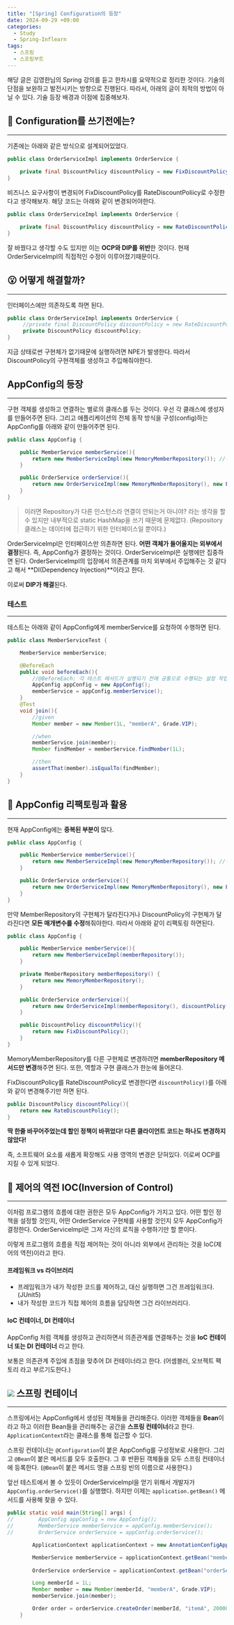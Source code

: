 ```yaml
---
title: "[Spring] Configuration의 등장"
date: 2024-09-29 +09:00
categories:
  - Study
  - Spring-Inflearn
tags:
  - 스프링
  - 스프링부트
---
```

해당 글은 김영한님의 Spring 강의를 듣고 한차시를 요약적으로 정리한 것이다. 기술의 단점을 보완하고 발전시키는 방향으로 진행된다. 따라서, 아래의 글이 최적의 방법이 아닐 수 있다. 기술 등장 배경과 이점에 집중해보자.

## 🤔 Configuration를 쓰기전에는?
---
기존에는 아래와 같은 방식으로 설계되어있었다.
```java
public class OrderServiceImpl implements OrderService {
	
	private final DiscountPolicy discountPolicy = new FixDiscountPolicy();
}
```

비즈니스 요구사항이 변경되어 FixDiscountPolicy를 RateDiscountPoliicy로 수정한다고 생각해보자. 해당 코드는 아래와 같이 변경되어야한다.
```java
public class OrderServiceImpl implements OrderService {

	private final DiscountPolicy discountPolicy = new RateDiscountPolicy();
}
```

잘 바꿨다고 생각할 수도 있지만 이는 **OCP와 DIP를 위반**한 것이다. 현재 OrderServiceImpl의 직접적인 수정이 이루어졌기때문이다. 

## 😮 어떻게 해결할까?
---
인터페이스에만 의존하도록 하면 된다.
```java
public class OrderServiceImpl implements OrderService {
	 //private final DiscountPolicy discountPolicy = new RateDiscountPolicy();
	 private DiscountPolicy discountPolicy;
}
```

지금 상태로썬 구현체가 없기때문에 실행하려면 NPE가 발생한다. 따라서 DiscountPolicy의 구현객체를 생성하고 주입해줘야한다.

## AppConfig의 등장
---
구현 객체를 생성하고 연결하는 별로의 클래스를 두는 것이다. 우선 각 클래스에 생성자를 만들어주면 된다. 그리고 애플리케이션의 전체 동작 방식을 구성(config)하는 AppConfig를 아래와 같이 만들어주면 된다.
```java
public class AppConfig {

    public MemberService memberService(){
        return new MemberServiceImpl(new MemoryMemberRepository()); //생성자 주입
    }

    public OrderService orderService(){
        return new OrderServiceImpl(new MemoryMemberRepository(), new FixDiscountPolicy());
    }
}
```

> 이러면 Repository가 다른 인스턴스라 연결이 안되는거 아니야? 라는 생각을 할 수 있지만 내부적으로 static HashMap을 쓰기 때문에 문제없다. (Repository 클래스는 데이터에 접근하기 위한 인터페이스일 뿐이다.)

OrderServiceImpl은 인터페이스만 의존하면 된다. **어떤 객체가 들어올지는 외부에서 결정**된다. 즉, AppConfig가 결정하는 것이다. OrderServiceImpl은 실행에만 집중하면 된다. OrderServiceImpl의 입장에서 의존관계를 마치 외부에서 주입해주는 것 같다고 해서 **DI(Dependency Injection)**이라고 한다.

이로써 **DIP가 해결**된다.

### 테스트
---
테스트는 아래와 같이 AppConfig에게 memberService를 요청하여 수행하면 된다.

```java
public class MemberServiceTest {

    MemberService memberService;

    @BeforeEach
    public void beforeEach(){
        //@BeforeEach: 각 테스트 메서드가 실행되기 전에 공통으로 수행되는 설정 작업
        AppConfig appConfig = new AppConfig();
        memberService = appConfig.memberService();
    }
    @Test
    void join(){
        //given
        Member member = new Member(1L, "memberA", Grade.VIP);

        //when
        memberService.join(member);
        Member findMember = memberService.findMember(1L);

        //then
        assertThat(member).isEqualTo(findMember);
    }
}
```

## 🤪 AppConfig 리팩토링과 활용
---
현재 AppConfig에는 **중복된 부분이** 많다.

```java
public class AppConfig {

    public MemberService memberService(){
        return new MemberServiceImpl(new MemoryMemberRepository()); //생성자 주입
    }

    public OrderService orderService(){
        return new OrderServiceImpl(new MemoryMemberRepository(), new FixDiscountPolicy());
    }
}
```

만약 MemberRepository의 구현체가 달라진다거나 DiscountPolicy의 구현체가 달라진다면 **모든 매개변수를 수정**해줘야한다. 따라서 아래와 같이 리팩토링 하면된다.

```java
public class AppConfig {

    public MemberService memberService(){
        return new MemberServiceImpl(memberRepository());
    }

    private MemberRepository memberRepository() {
        return new MemoryMemberRepository();
    }

    public OrderService orderService(){
        return new OrderServiceImpl(memberRepository(), discountPolicy());
    }

    public DiscountPolicy discountPolicy(){
        return new FixDiscountPolicy();
    }
}
```

MemoryMemberRepository를 다른 구현체로 변경하려면 **memberRepository 메서드만 변경**해주면 된다. 또한, 역할과 구현 클래스가 한눈에 들어온다.

FixDiscountPolicy를 RateDiscountPolicy로 변경한다면 `discountPolicy()`를 아래와 같이 변경해주기만 하면 된다.

```java
public DiscountPolicy discountPolicy(){
	return new RateDiscountPolicy();
}
```

**딱 한줄 바꾸어주었는데 할인 정책이 바뀌었다! 다른 클라이언트 코드는 하나도 변경하지 않았다!**

즉, 소프트웨어 요소를 새롭게 확장해도 사용 영역의 변경은 닫혀있다. 이로써 OCP를 지킬 수 있게 되었다.

## 🧐 제어의 역전 IOC(Inversion of Control)
---
이처럼 프로그램의 흐름에 대한 권한은 모두 AppConfig가 가지고 있다. 어떤 할인 정책을 설정할 것인지, 어떤 OrderService 구현체를 사용할 것인지 모두 AppConfig가 결정한다. OrderServiceImpl은 그저 자신의 로직을 수행하기만 할 뿐이다.

이렇게 프로그램의 흐름을 직접 제어하는 것이 아니라 외부에서 관리하는 것을 IoC(제어의 역전)이라고 한다.

#### 프레임워크 vs 라이브러리
- 프레임워크가 내가 작성한 코드를 제어하고, 대신 실행하면 그건 프레임워크다. (JUnit5)
- 내가 작성한 코드가 직접 제어의 흐름을 담당하면 그건 라이브러리다.

#### IoC 컨테이너, DI 컨테이너
AppConfig 처럼 객체를 생성하고 관리하면서 의존관계를 연결해주는 것을 **IoC 컨테이너 또는 DI 컨테이너** 라고 한다.

보통은 의존관계 주입에 초점을 맞추어 DI 컨테이너라고 한다. (어셈블러, 오브젝트 팩토리 라고 부르기도한다.)

## ![](images/2024-09-30-Spring-Inflearn-Basic-3-1.png) 스프링 컨테이너
---
스프링에서는 AppConfig에서 생성된 객체들을 관리해준다. 이러한 객체들을 **Bean**이라고 하고 이러한 Bean들을 관리해주는 공간을 **스프링 컨테이너**라고 한다. `ApplicationContext`라는 클래스를 통해 접근할 수 있다. 

스프링 컨테이너는 `@Configuration`이 붙은 AppConfig를 구성정보로 사용한다. 그리고 `@Bean`이 붙은 메서드를 모두 호출한다. 그 후 반환된 객체들을 모두 스프링 컨테이너에 등록한다. (`@Bean`이 붙은 메서드 명을 스프링 빈의 이름으로 사용한다.)

앞선 테스트에서 볼 수 있듯이 OrderServiceImpl을 얻기 위해서 개발자가 `AppConfig.orderService()`를 실행했다. 하지만 이제는 `application.getBean()` 메서드를 사용해 찾을 수 있다.

```java
public static void main(String[] args) {
//        AppConfig appConfig = new AppConfig();
//        MemberService memberService = appConfig.memberService();
//        OrderService orderService = appConfig.orderService();

        ApplicationContext applicationContext = new AnnotationConfigApplicationContext(AppConfig.class);

        MemberService memberService = applicationContext.getBean("memberService", MemberService.class);
        
        OrderService orderService = applicationContext.getBean("orderService", OrderService.class);

        Long memberId = 1L;
        Member member = new Member(memberId, "memberA", Grade.VIP);
        memberService.join(member);

        Order order = orderService.createOrder(memberId, "itemA", 20000);
    }
```